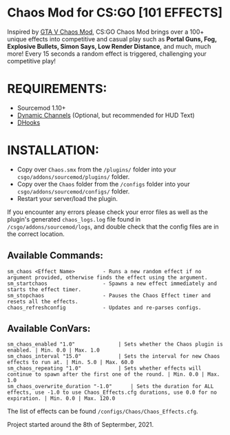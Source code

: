 # Chaos Mod for CS:GO [101 EFFECTS]

Inspired by [GTA V Chaos Mod](https://www.gta5-mods.com/scripts/chaos-mod-v-beta), CS:GO Chaos Mod brings over a 100+ unique effects into competitive and casual play such as **Portal Guns, Fog, Explosive Bullets, Simon Says, Low Render Distance**, and much, much more! Every 15 seconds a random effect is triggered, challenging your competitive play!


# REQUIREMENTS:
- Sourcemod 1.10+
- [Dynamic Channels](https://github.com/Vauff/DynamicChannels) (Optional, but recommended for HUD Text)
- [DHooks](https://forums.alliedmods.net/showpost.php?p=2588686&postcount=589)

# INSTALLATION:
- Copy over `Chaos.smx` from the `/plugins/` folder into your `csgo/addons/sourcemod/plugins/` folder.
- Copy over the `Chaos` folder from the `/configs` folder into your `csgo/addons/sourcemod/configs/` folder.
- Restart your server/load the plugin.

If you encounter any errors please check your error files as well as the plugin's generated `chaos_logs.log` file found in `/csgo/addons/sourcemod/logs`, and double check that the config files are in the correct location.

## Available Commands:
```
sm_chaos <Effect Name>         - Runs a new random effect if no argument provided, otherwise finds the effect using the argument.
sm_startchaos                  - Spawns a new effect immediately and starts the effect timer.
sm_stopchaos                   - Pauses the Chaos Effect timer and resets all the effects.
chaos_refreshconfig            - Updates and re-parses configs.
```

## Available ConVars:
```
sm_chaos_enabled "1.0"				| Sets whether the Chaos plugin is enabled. | Min. 0.0 | Max. 1.0
sm_chaos_interval "15.0"			| Sets the interval for new Chaos effects to run at. | Min. 5.0 | Max. 60.0
sm_chaos_repeating "1.0"			| Sets whether effects will continue to spawn after the first one of the round. | Min. 0.0 | Max. 1.0
sm_chaos_overwrite_duration "-1.0"		| Sets the duration for ALL effects, use -1.0 to use Chaos_Effects.cfg durations, use 0.0 for no expiration. | Min. 0.0 | Max. 120.0
```

<!-- # Known Issues -->

The list of effects can be found `/configs/Chaos/Chaos_Effects.cfg`.

Project started around the 8th of Septermber, 2021.